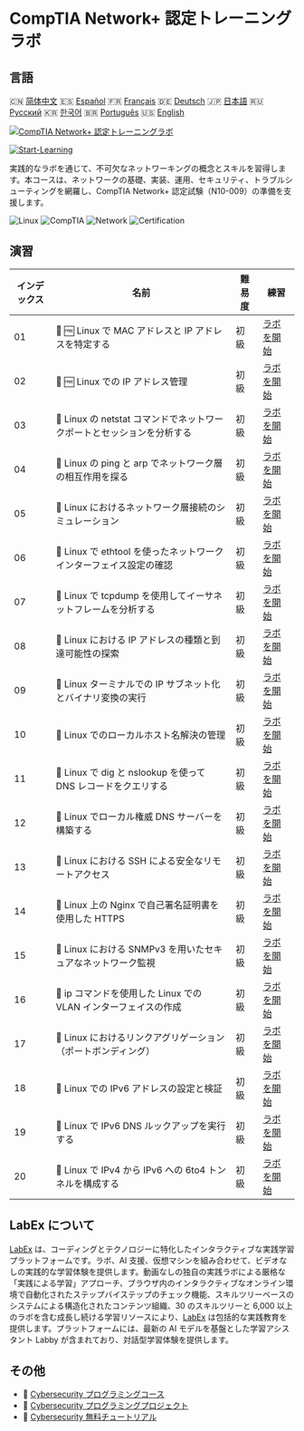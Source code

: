 # CompTIA Network+ 認定トレーニングラボ

## 言語

🇨🇳 [简体中文](README_zh.md) 🇪🇸 [Español](README_es.md) 🇫🇷 [Français](README_fr.md) 🇩🇪 [Deutsch](README_de.md) 🇯🇵 [日本語](README_ja.md) 🇷🇺 [Русский](README_ru.md) 🇰🇷 [한국어](README_ko.md) 🇧🇷 [Português](README_pt.md) 🇺🇸 [English](README.md) 

[![CompTIA Network+ 認定トレーニングラボ](https://cover-creator.labex.io/comptia-network-plus-training-labs.png?lang=ja)](https://labex.io/ja/courses/comptia-network-plus-training-labs)

[![Start-Learning](https://img.shields.io/badge/Start-Learning-whitesmoke?style=for-the-badge)](https://labex.io/ja/courses/comptia-network-plus-training-labs)

実践的なラボを通じて、不可欠なネットワーキングの概念とスキルを習得します。本コースは、ネットワークの基礎、実装、運用、セキュリティ、トラブルシューティングを網羅し、CompTIA Network+ 認定試験（N10-009）の準備を支援します。

![Linux](https://img.shields.io/badge/Linux-whitesmoke?style=for-the-badge&logo=linux)
![CompTIA](https://img.shields.io/badge/CompTIA-whitesmoke?style=for-the-badge&logo=comptia)
![Network](https://img.shields.io/badge/Network-whitesmoke?style=for-the-badge&logo=network)
![Certification](https://img.shields.io/badge/Certification-whitesmoke?style=for-the-badge&logo=certification)


## 演習

|   インデックス | 名前                                                                    | 難易度   | 練習                                                                                                                                                                                         |
|----------------|-------------------------------------------------------------------------|----------|----------------------------------------------------------------------------------------------------------------------------------------------------------------------------------------------|
|             01 | 🧩 🆓 Linux で MAC アドレスと IP アドレスを特定する                     | 初級     | <a target='_blank' href='https://labex.io/ja/labs/comptia-identify-mac-and-ip-addresses-in-linux-592731?course=comptia-network-plus-training-labs'>ラボを開始</a>                            |
|             02 | 🧩 🆓 Linux での IP アドレス管理                                        | 初級     | <a target='_blank' href='https://labex.io/ja/labs/comptia-manage-ip-addressing-in-linux-592736?course=comptia-network-plus-training-labs'>ラボを開始</a>                                     |
|             03 | 🧩  Linux の netstat コマンドでネットワークポートとセッションを分析する | 初級     | <a target='_blank' href='https://labex.io/ja/labs/comptia-analyze-network-ports-and-sessions-with-netstat-in-linux-592741?course=comptia-network-plus-training-labs'>ラボを開始</a>          |
|             04 | 🧩  Linux の ping と arp でネットワーク層の相互作用を探る               | 初級     | <a target='_blank' href='https://labex.io/ja/labs/comptia-explore-network-layer-interaction-with-ping-and-arp-in-linux-592746?course=comptia-network-plus-training-labs'>ラボを開始</a>      |
|             05 | 🧩  Linux におけるネットワーク層接続のシミュレーション                  | 初級     | <a target='_blank' href='https://labex.io/ja/labs/comptia-simulate-network-layer-connectivity-in-linux-592752?course=comptia-network-plus-training-labs'>ラボを開始</a>                      |
|             06 | 🧩  Linux で ethtool を使ったネットワークインターフェイス設定の確認     | 初級     | <a target='_blank' href='https://labex.io/ja/labs/comptia-examine-network-interface-settings-with-ethtool-in-linux-592759?course=comptia-network-plus-training-labs'>ラボを開始</a>          |
|             07 | 🧩  Linux で tcpdump を使用してイーサネットフレームを分析する           | 初級     | <a target='_blank' href='https://labex.io/ja/labs/comptia-analyze-ethernet-frames-with-tcpdump-in-linux-592765?course=comptia-network-plus-training-labs'>ラボを開始</a>                     |
|             08 | 🧩  Linux における IP アドレスの種類と到達可能性の探索                  | 初級     | <a target='_blank' href='https://labex.io/ja/labs/comptia-explore-ip-address-types-and-reachability-in-linux-592780?course=comptia-network-plus-training-labs'>ラボを開始</a>                |
|             09 | 🧩  Linux ターミナルでの IP サブネット化とバイナリ変換の実行            | 初級     | <a target='_blank' href='https://labex.io/ja/labs/comptia-perform-ip-subnetting-and-binary-conversion-in-the-linux-terminal-592782?course=comptia-network-plus-training-labs'>ラボを開始</a> |
|             10 | 🧩  Linux でのローカルホスト名解決の管理                                | 初級     | <a target='_blank' href='https://labex.io/ja/labs/comptia-manage-local-hostname-resolution-in-linux-592792?course=comptia-network-plus-training-labs'>ラボを開始</a>                         |
|             11 | 🧩  Linux で dig と nslookup を使って DNS レコードをクエリする          | 初級     | <a target='_blank' href='https://labex.io/ja/labs/comptia-query-dns-records-in-linux-with-dig-and-nslookup-592796?course=comptia-network-plus-training-labs'>ラボを開始</a>                  |
|             12 | 🧩  Linux でローカル権威 DNS サーバーを構築する                         | 初級     | <a target='_blank' href='https://labex.io/ja/labs/comptia-set-up-a-local-authoritative-dns-server-on-linux-592803?course=comptia-network-plus-training-labs'>ラボを開始</a>                  |
|             13 | 🧩  Linux における SSH による安全なリモートアクセス                     | 初級     | <a target='_blank' href='https://labex.io/ja/labs/comptia-secure-remote-access-in-linux-with-ssh-592816?course=comptia-network-plus-training-labs'>ラボを開始</a>                            |
|             14 | 🧩  Linux 上の Nginx で自己署名証明書を使用した HTTPS                   | 初級     | <a target='_blank' href='https://labex.io/ja/labs/comptia-https-with-a-self-signed-certificate-on-nginx-in-linux-592820?course=comptia-network-plus-training-labs'>ラボを開始</a>            |
|             15 | 🧩  Linux における SNMPv3 を用いたセキュアなネットワーク監視            | 初級     | <a target='_blank' href='https://labex.io/ja/labs/comptia-secure-network-monitoring-with-snmpv3-in-linux-592826?course=comptia-network-plus-training-labs'>ラボを開始</a>                    |
|             16 | 🧩  ip コマンドを使用した Linux での VLAN インターフェイスの作成        | 初級     | <a target='_blank' href='https://labex.io/ja/labs/comptia-create-vlan-interfaces-in-linux-using-the-ip-command-592842?course=comptia-network-plus-training-labs'>ラボを開始</a>              |
|             17 | 🧩  Linux におけるリンクアグリゲーション（ポートボンディング）          | 初級     | <a target='_blank' href='https://labex.io/ja/labs/comptia-link-aggregation-port-bonding-in-linux-592851?course=comptia-network-plus-training-labs'>ラボを開始</a>                            |
|             18 | 🧩  Linux での IPv6 アドレスの設定と検証                                | 初級     | <a target='_blank' href='https://labex.io/ja/labs/comptia-configure-and-verify-ipv6-addresses-in-linux-592858?course=comptia-network-plus-training-labs'>ラボを開始</a>                      |
|             19 | 🧩  Linux で IPv6 DNS ルックアップを実行する                            | 初級     | <a target='_blank' href='https://labex.io/ja/labs/comptia-perform-ipv6-dns-lookups-in-linux-592862?course=comptia-network-plus-training-labs'>ラボを開始</a>                                 |
|             20 | 🧩  Linux で IPv4 から IPv6 への 6to4 トンネルを構成する                | 初級     | <a target='_blank' href='https://labex.io/ja/labs/comptia-configure-an-ipv4-to-ipv6-6to4-tunnel-in-linux-592867?course=comptia-network-plus-training-labs'>ラボを開始</a>                    |

## LabEx について

[LabEx](https://labex.io) は、コーディングとテクノロジーに特化したインタラクティブな実践学習プラットフォームです。ラボ、AI 支援、仮想マシンを組み合わせて、ビデオなしの実践的な学習体験を提供します。動画なしの独自の実践ラボによる厳格な「実践による学習」アプローチ、ブラウザ内のインタラクティブなオンライン環境で自動化されたステップバイステップのチェック機能、スキルツリーベースのシステムによる構造化されたコンテンツ組織、30 のスキルツリーと 6,000 以上のラボを含む成長し続ける学習リソースにより、[LabEx](https://labex.io) は包括的な実践教育を提供します。プラットフォームには、最新の AI モデルを基盤とした学習アシスタント Labby が含まれており、対話型学習体験を提供します。

## その他

- 🔗 [Cybersecurity プログラミングコース](https://github.com/labex-labs/awesome-programming-courses)
- 🔗 [Cybersecurity プログラミングプロジェクト](https://github.com/labex-labs/awesome-programming-projects)
- 🔗 [Cybersecurity 無料チュートリアル](https://github.com/labex-labs/cybersecurity-free-tutorials)

